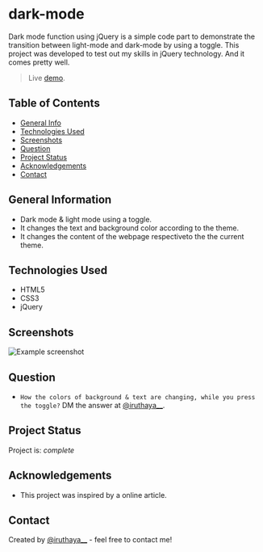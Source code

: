 # dark-mode
Dark mode function using jQuery is a simple code part to demonstrate the transition between light-mode and dark-mode by using a toggle. This project was developed to test out my skills in jQuery technology. And it comes pretty well.
> Live [demo](https://iruthayasanthose.github.io/dark-mode/).

## Table of Contents
* [General Info](#general-information)
* [Technologies Used](#technologies-used)
* [Screenshots](#screenshots)
* [Question](#question)
* [Project Status](#project-status)
* [Acknowledgements](#acknowledgements)
* [Contact](#contact)
<!-- * [License](#license) -->


## General Information
- Dark mode & light mode using a toggle.
- It changes the text and background color according to the theme.
- It changes the content of the webpage respectiveto the the current theme.


## Technologies Used
- HTML5
- CSS3
- jQuery


## Screenshots
![Example screenshot](./img/screenshot.png)


## Question
*   `How the colors of background & text are changing, while you press the toggle?`
 DM the answer at [@iruthaya__](https://www.instagram.com/iruthaya__/).


## Project Status
Project is: _complete_


## Acknowledgements
- This project was inspired by a online article.


## Contact
Created by [@iruthaya__](https://www.instagram.com/iruthaya__/) - feel free to contact me!


<!-- ## License -->
